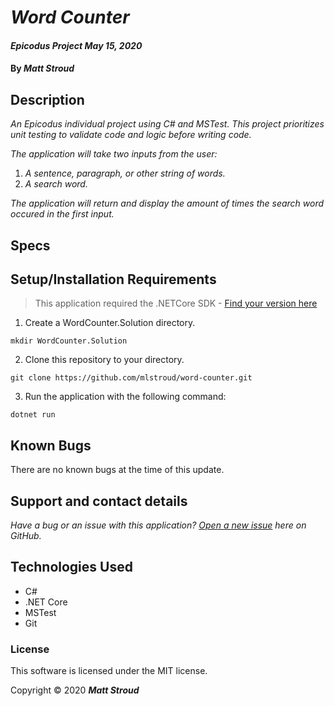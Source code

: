 # _Word Counter_

#### _Epicodus Project May 15, 2020_

#### By _**Matt Stroud**_

## Description

_An Epicodus individual project using C# and MSTest. This project prioritizes unit testing to validate code and logic before writing code._  

_The application will take two inputs from the user:_
1. _A sentence, paragraph, or other string of words._
2. _A search word._  

_The application will return and display the amount of times the search word occured in the first input._

## Specs


## Setup/Installation Requirements
> This application required the .NETCore SDK - [Find your version here](https://dotnet.microsoft.com/download/dotnet-core/2.2)
1. Create a WordCounter.Solution directory.
```
mkdir WordCounter.Solution
```
2. Clone this repository to your directory.
```
git clone https://github.com/mlstroud/word-counter.git
```
3. Run the application with the following command:
```
dotnet run
```

## Known Bugs

There are no known bugs at the time of this update.
 
## Support and contact details

_Have a bug or an issue with this application? [Open a new issue](https://github.com/mlstroud/word-counter/issues) here on GitHub._

## Technologies Used

* C#
* .NET Core
* MSTest
* Git

### License

This software is licensed under the MIT license.

Copyright © 2020 **_Matt Stroud_**